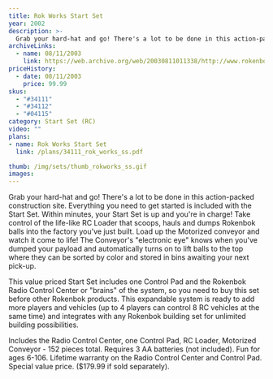 ```yaml
---
title: Rok Works Start Set
year: 2002
description: >-
  Grab your hard-hat and go! There's a lot to be done in this action-packed construction site. Everything you need to get started is included with the Start Set. Within minutes, your Start Set is up and you're in charge! Take control of the life-like RC Loader that scoops, hauls and dumps Rokenbok balls into the factory you've just built.
archiveLinks:
  - name: 08/11/2003
    link: https://web.archive.org/web/20030811011338/http://www.rokenbok.com/catalog/2002_pd_ss_rokworks.html
priceHistory:
  - date: 08/11/2003
    price: 99.99
skus:
  - "#34111"
  - "#34112"
  - "#04115"
category: Start Set (RC)
video: ""
plans:
- name: Rok Works Start Set
  link: /plans/34111_rok_works_ss.pdf

thumb: /img/sets/thumb_rokworks_ss.gif
images:
---
```

Grab your hard-hat and go! There's a lot to be done in this action-packed construction site. Everything you need to get started is included with the Start Set. Within minutes, your Start Set is up and you're in charge! Take control of the life-like RC Loader that scoops, hauls and dumps Rokenbok balls into the factory you've just built. Load up the Motorized conveyor and watch it come to life! The Conveyor's "electronic eye" knows when you've dumped your payload and automatically turns on to lift balls to the top where they can be sorted by color and stored in bins awaiting your next pick-up.

This value priced Start Set includes one Control Pad and the Rokenbok Radio Control Center or "brains" of the system, so you need to buy this set before other Rokenbok products. This expandable system is ready to add more players and vehicles (up to 4 players can control 8 RC vehicles at the same time) and integrates with any Rokenbok building set for unlimited building possibilities.

Includes the Radio Control Center, one Control Pad, RC Loader, Motorized Conveyor - 152 pieces total. Requires 3 AA batteries (not included). Fun for ages 6-106. Lifetime warranty on the Radio Control Center and Control Pad. Special value price. ($179.99 if sold separately).
